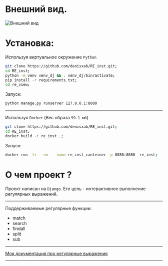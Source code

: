 # Внешний вид.

![Внешний вид](https://i.imgur.com/Zn6hNqn.png)

# Установка:

Используя виртуальное окружение `Python`

```bash
git clone https://github.com/denisxab/RE_inst.git;
cd RE_inst;
python -m venv venv_dj && . venv_dj/bin/activate;
pip install -r requirements.txt;
cd re_view;
```

Запуск:

```bash
python manage.py runserver 127.0.0.1:8080
```

---

Используя `Docker` (Вес образа `99.1 мб`)

```bash
git clone https://github.com/denisxab/RE_inst.git;
cd RE_inst;
docker build -t re_inst .;
```

Запуск:

```bash
docker run -ti --rm  --name re_inst_canteiner -p 8080:8080  re_inst;
```

# О чем проект ?

Проект написан на `Django`. Его цель - интерактивное выполнение регулярных выражений.

---
Поддерживаемые регулярные функции:

- match
- search
- findall
- split
- sub

---

[Моя документация про регулярные выражения](https://github.com/denisxab/open_lessen/blob/main/%D0%A3%D1%80%D0%BE%D0%BA%D0%B8/%D0%91%D0%BB%D0%BE%D0%BA9%20-%20Re%2C%20Unit-Tests.md)

---